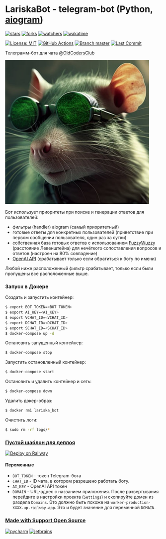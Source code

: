 # LariskaBot - telegram-bot (Python, [aiogram](https://aiogram.dev/))

[![stars](https://img.shields.io/github/stars/OldCodersClub/LariskaBot?logoColor=red&style=social)](https://github.com/OldCodersClub/LariskaBot/stargazers)
[![forks](https://img.shields.io/github/forks/OldCodersClub/LariskaBot?logoColor=red&style=social)](https://github.com/OldCodersClub/LariskaBot/forks)
[![watchers](https://img.shields.io/github/watchers/OldCodersClub/LariskaBot?logoColor=red&style=social)](https://github.com/OldCodersClub/LariskaBot/watchers)
[![wakatime](https://wakatime.com/badge/user/8cc8aa38-4041-409b-9d27-a85e5b897ad4/project/9429f9d1-0e7c-4945-a1fd-9e085f3d6067.svg?style=social)](https://wakatime.com/@Voko/projects/xqfpkutwnj?start=2023-03-06&end=2023-03-12)

[![License: MIT](https://img.shields.io/github/license/OldCodersClub/LariskaBot?logo=github&style=social)](https://opensource.org/licenses/MIT)
[![GitHub Actions](https://img.shields.io/github/actions/workflow/status/OldCodersClub/LariskaBot/deploy_to_vps.yml?logo=githubactions&style=social)](https://github.com/OldCodersClub/LariskaBot/actions/workflows/deploy_to_vps.yml)
[![Branch master](https://img.shields.io/github/checks-status/OldCodersClub/LariskaBot/master?logo=github&style=social)](https://github.com/OldCodersClub/LariskaBot/tree/master)
[![Last Commit](https://img.shields.io/github/last-commit/OldCodersClub/LariskaBot?logo=github&style=social)](https://github.com/OldCodersClub/LariskaBot/commits/master)

Телеграмм-бот для чата [@OldCodersClub](https://t.me/oldcodersclub)

[![Lariska](lariska_bot/res/avatar.jpg)](https://t.me/oldcodersclub)

Бот использует приоритеты при поиске и генерации ответов для пользователей:

- фильтры (handler) aiogram (самый приоритетный)
- готовые ответы для конкретных пользователей (приветствие при первом сообщении пользователя, один раз за сутки)
- собственная база готовых ответов с использованием [FuzzyWuzzy](https://pypi.org/project/fuzzywuzzy/) (расстояние Левенштейна) для нечёткого сопоставления вопросов и ответов (настроен на 80% совпадение)
- [OpenAI API](https://platform.openai.com/docs/api-reference/) (срабатывает только если обратиться к боту по имени)

Любой ниже расположенный фильтр срабатывает, только если были пропущены все расположенные выше.

### Запуск в Докере

Создать и запустить контейнер:

```bash
$ export BOT_TOKEN=<BOT_TOKEN>
$ export AI_KEY=<AI_KEY>
$ export VCHAT_ID=<VCHAT_ID>
$ export DCHAT_ID=<DCHAT_ID>
$ export SCHAT_ID=<SCHAT_ID>
$ docker-compose up -d
```

Остановить запущенный контейнер:

```bash
$ docker-compose stop
```

Запустить остановленный контейнер:

```bash
$ docker-compose start
```

Остановить и удалить контейнер и сеть:

```bash
$ docker-compose down
```

Удалить докер-образ:

```bash
$ docker rmi lariska_bot
```

Очистить логи:

```bash
$ sudo rm -rf logs/*
```

### [Пустой шаблон для деплоя](https://railway.app/template/-S3lVz?referralCode=jUyx2Z)

[![Deploy on Railway](https://railway.app/button.svg)](https://railway.app/template/-S3lVz?referralCode=jUyx2Z)

#### Переменные

- `BOT_TOKEN` - токен Telegram-бота
- `CHAT_ID` - ID чата, в котором разрешено работать боту.
- `AI_KEY` - OpenAI API токен
- `DOMAIN` - URL-адрес с названием приложения. После развертывания перейдите в настройки проекта (`Settings`) и скопируйте домен из раздела `Domains`. Это должно быть похоже на `worker-production-XXXX.up.railway.app`. Это и будет значение для переменной `DOMAIN`.

### [Made with Support Open Source](https://www.jetbrains.com/community/opensource/#support)

<a href="https://www.jetbrains.com/pycharm/"><img src="https://resources.jetbrains.com/storage/products/company/brand/logos/PyCharm_icon.svg" alt="pycharm" height="150" title="pycharm"></a>
<a href="https://www.jetbrains.com/"><img src="https://resources.jetbrains.com/storage/products/company/brand/logos/jb_beam.svg" alt="jetbrains" height="150" title="jetbrains"></a>
